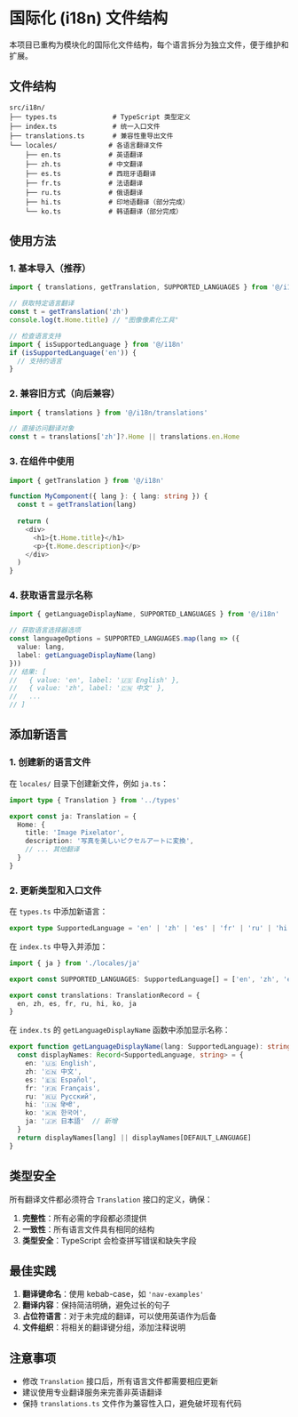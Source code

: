 # 国际化 (i18n) 文件结构

本项目已重构为模块化的国际化文件结构，每个语言拆分为独立文件，便于维护和扩展。

## 文件结构

```
src/i18n/
├── types.ts              # TypeScript 类型定义
├── index.ts              # 统一入口文件
├── translations.ts       # 兼容性重导出文件 
└── locales/             # 各语言翻译文件
    ├── en.ts            # 英语翻译
    ├── zh.ts            # 中文翻译
    ├── es.ts            # 西班牙语翻译
    ├── fr.ts            # 法语翻译
    ├── ru.ts            # 俄语翻译
    ├── hi.ts            # 印地语翻译（部分完成）
    └── ko.ts            # 韩语翻译（部分完成）
```

## 使用方法

### 1. 基本导入（推荐）

```typescript
import { translations, getTranslation, SUPPORTED_LANGUAGES } from '@/i18n'

// 获取特定语言翻译
const t = getTranslation('zh')
console.log(t.Home.title) // "图像像素化工具"

// 检查语言支持
import { isSupportedLanguage } from '@/i18n'
if (isSupportedLanguage('en')) {
  // 支持的语言
}
```

### 2. 兼容旧方式（向后兼容）

```typescript
import { translations } from '@/i18n/translations'

// 直接访问翻译对象
const t = translations['zh']?.Home || translations.en.Home
```

### 3. 在组件中使用

```typescript
import { getTranslation } from '@/i18n'

function MyComponent({ lang }: { lang: string }) {
  const t = getTranslation(lang)
  
  return (
    <div>
      <h1>{t.Home.title}</h1>
      <p>{t.Home.description}</p>
    </div>
  )
}
```

### 4. 获取语言显示名称

```typescript
import { getLanguageDisplayName, SUPPORTED_LANGUAGES } from '@/i18n'

// 获取语言选择器选项
const languageOptions = SUPPORTED_LANGUAGES.map(lang => ({
  value: lang,
  label: getLanguageDisplayName(lang)
}))
// 结果: [
//   { value: 'en', label: '🇺🇸 English' },
//   { value: 'zh', label: '🇨🇳 中文' },
//   ...
// ]
```

## 添加新语言

### 1. 创建新的语言文件

在 `locales/` 目录下创建新文件，例如 `ja.ts`：

```typescript
import type { Translation } from '../types'

export const ja: Translation = {
  Home: {
    title: 'Image Pixelator',
    description: '写真を美しいピクセルアートに変換',
    // ... 其他翻译
  }
}
```

### 2. 更新类型和入口文件

在 `types.ts` 中添加新语言：

```typescript
export type SupportedLanguage = 'en' | 'zh' | 'es' | 'fr' | 'ru' | 'hi' | 'ko' | 'ja'
```

在 `index.ts` 中导入并添加：

```typescript
import { ja } from './locales/ja'

export const SUPPORTED_LANGUAGES: SupportedLanguage[] = ['en', 'zh', 'es', 'fr', 'ru', 'hi', 'ko', 'ja']

export const translations: TranslationRecord = {
  en, zh, es, fr, ru, hi, ko, ja
}
```

在 `index.ts` 的 `getLanguageDisplayName` 函数中添加显示名称：

```typescript
export function getLanguageDisplayName(lang: SupportedLanguage): string {
  const displayNames: Record<SupportedLanguage, string> = {
    en: '🇺🇸 English',
    zh: '🇨🇳 中文',
    es: '🇪🇸 Español',
    fr: '🇫🇷 Français',
    ru: '🇷🇺 Русский',
    hi: '🇮🇳 हिन्दी',
    ko: '🇰🇷 한국어',
    ja: '🇯🇵 日本語'  // 新增
  }
  return displayNames[lang] || displayNames[DEFAULT_LANGUAGE]
}
```

## 类型安全

所有翻译文件都必须符合 `Translation` 接口的定义，确保：

1. **完整性**：所有必需的字段都必须提供
2. **一致性**：所有语言文件具有相同的结构
3. **类型安全**：TypeScript 会检查拼写错误和缺失字段

## 最佳实践

1. **翻译键命名**：使用 kebab-case，如 `'nav-examples'`
2. **翻译内容**：保持简洁明确，避免过长的句子
3. **占位符语言**：对于未完成的翻译，可以使用英语作为后备
4. **文件组织**：将相关的翻译键分组，添加注释说明

## 注意事项

- 修改 `Translation` 接口后，所有语言文件都需要相应更新
- 建议使用专业翻译服务来完善非英语翻译
- 保持 `translations.ts` 文件作为兼容性入口，避免破坏现有代码